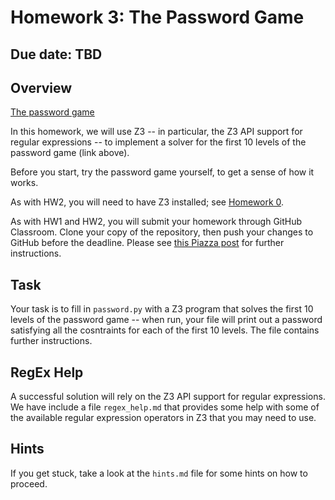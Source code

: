# Homework 3: The Password Game

## Due date: TBD

## Overview

[The password game](https://neal.fun/password-game/)

In this homework, we will use Z3 -- in particular,
the Z3 API support for regular expressions --
to implement a solver for the first 10 levels of the password game
(link above).

Before you start, try the password game yourself,
to get a sense of how it works.

As with HW2, you will need to have Z3 installed; see [Homework 0](https://github.com/DavisPL-Teaching/189c-hw0).

As with HW1 and HW2, you will submit your homework through GitHub Classroom.
Clone your copy of the repository, then push your changes to GitHub before the deadline.
Please see [this Piazza post](https://piazza.com/class/lt90i40zrot3ue/post/48) for further instructions.

## Task

Your task is to fill in `password.py` with a Z3 program that solves the first 10 levels of the password game -- when run, your file will print out
a password satisfying all the cosntraints for each of the first 10 levels.
The file contains further instructions.

## RegEx Help

A successful solution will rely on the Z3 API support for regular expressions. We have include a file `regex_help.md` that provides some help with some of the available regular expression operators in Z3 that you may need to use.

## Hints

If you get stuck, take a look at the `hints.md` file for some hints on how to proceed.
